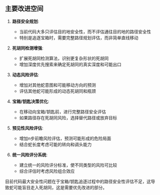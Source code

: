 ## 主要改进空间

1. **路径安全规划**:

   - 当前代码大多只评估目的地安全性，而不评估通往目的地的路径安全性
   - 特别是追逐宝箱时，需要完整路径规划评估，而非简单直线移动
2. **死胡同检测增强**:

   - 扩展死胡同检测算法，识别更复杂形状的死胡同
   - 增加深度优先搜索来确定死胡同的真实深度和可能出口
3. **动态风险评估**:

   - 增加对其他蛇意图和可能移动方向的预测
   - 评估其他蛇可能形成的动态死胡同和瓶颈
4. **宝箱/钥匙决策优化**:

   - 在移动向宝箱/钥匙前，进行完整路径安全评估
   - 如果路径存在死胡同风险，选择替代路径或放弃目标
5. **预见性风险评估**:

   - 增加n步前瞻风险评估，预测可能形成的危险局面
   - 结合蛇长度考虑可能的转向和调头能力
6. **统一风险评分系统**:

   - 建立统一的风险评分标准，使不同类型的风险可比较
   - 综合评估时考虑风险组合效应

目前代码最大安全性问题在于宝箱/钥匙追逐过程中的路径安全性评估不足，这导致蛇可能盲目走入死胡同，这是需要优先改进的部分。
